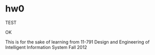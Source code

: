 hw0
===

TEST

OK

This is for the sake of learning from 11-791 Design and Engineering of Intelligent Information System Fall 2012

